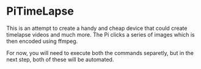 # PiTimeLapse

This is an attempt to create a handy and cheap device that could create timelapse videos and much more. The Pi clicks a series of images which is then encoded using ffmpeg. 

For now, you will need to execute both the commands separetly, but in the next step, both of these will be automated.
